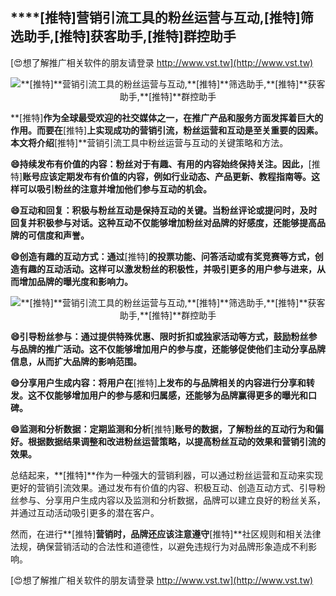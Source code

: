 ## ****[推特]**营销引流工具的粉丝运营与互动,**[推特]**筛选助手,**[推特]**获客助手,**[推特]**群控助手**

[😍想了解推广相关软件的朋友请登录 http://www.vst.tw](http://www.vst.tw)

 <center><img src="https://vst.tw/MP4/tuiguang/png/3.png" alt="**[推特]**营销引流工具的粉丝运营与互动,**[推特]**筛选助手,**[推特]**获客助手,**[推特]**群控助手"></center>

**[推特]**作为全球最受欢迎的社交媒体之一，在推广产品和服务方面发挥着巨大的作用。而要在**[推特]**上实现成功的营销引流，粉丝运营和互动是至关重要的因素。本文将介绍**[推特]**营销引流工具中粉丝运营与互动的关键策略和方法。

**😄持续发布有价值的内容：粉丝对于有趣、有用的内容始终保持关注。因此，**[推特]**账号应该定期发布有价值的内容，例如行业动态、产品更新、教程指南等。这样可以吸引粉丝的注意并增加他们参与互动的机会。**

**😄互动和回复：积极与粉丝互动是保持互动的关键。当粉丝评论或提问时，及时回复并积极参与对话。这种互动不仅能够增加粉丝对品牌的好感度，还能够提高品牌的可信度和声誉。**

**😄创造有趣的互动方式：通过**[推特]**的投票功能、问答活动或有奖竞赛等方式，创造有趣的互动活动。这样可以激发粉丝的积极性，并吸引更多的用户参与进来，从而增加品牌的曝光度和影响力。**

 <center><img src="https://vst.tw/MP4/tuiguang/png/5.png" alt="**[推特]**营销引流工具的粉丝运营与互动,**[推特]**筛选助手,**[推特]**获客助手,**[推特]**群控助手"></center>

**😄引导粉丝参与：通过提供特殊优惠、限时折扣或独家活动等方式，鼓励粉丝参与品牌的推广活动。这不仅能够增加用户的参与度，还能够促使他们主动分享品牌信息，从而扩大品牌的影响范围。**

**😄分享用户生成内容：将用户在**[推特]**上发布的与品牌相关的内容进行分享和转发。这不仅能够增加用户的参与感和归属感，还能够为品牌赢得更多的曝光和口碑。**

**😄监测和分析数据：定期监测和分析**[推特]**账号的数据，了解粉丝的互动行为和偏好。根据数据结果调整和改进粉丝运营策略，以提高粉丝互动的效果和营销引流的效果。**

总结起来，**[推特]**作为一种强大的营销利器，可以通过粉丝运营和互动来实现更好的营销引流效果。通过发布有价值的内容、积极互动、创造互动方式、引导粉丝参与、分享用户生成内容以及监测和分析数据，品牌可以建立良好的粉丝关系，并通过互动活动吸引更多的潜在客户。

然而，在进行**[推特]**营销时，品牌还应该注意遵守**[推特]**社区规则和相关法律法规，确保营销活动的合法性和道德性，以避免违规行为对品牌形象造成不利影响。

[😍想了解推广相关软件的朋友请登录 http://www.vst.tw](http://www.vst.tw)



